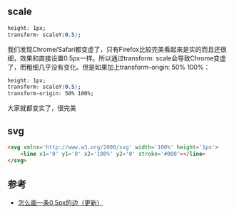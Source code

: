 
## scale
```css
height: 1px;
transform: scaleY(0.5);
```
我们发现Chrome/Safari都变虚了，只有Firefox比较完美看起来是实的而且还很细，效果和直接设置0.5px一样。所以通过transform: scale会导致Chrome变虚了，而粗细几乎没有变化。但是如果加上transform-origin: 50% 100%：

```css
height: 1px;
transform: scaleY(0.5);
transform-origin: 50% 100%;
```
大家就都变实了，很完美
## svg
```html
<svg xmlns='http://www.w3.org/2000/svg' width='100%' height='1px'>
    <line x1='0' y1='0' x2='100%' y2='0' stroke='#000'></line>
</svg>
```
## 参考
- [怎么画一条0.5px的边（更新）](https://juejin.cn/post/6844903582370643975?searchId=20231031155529B4A3DB57902782A3B780)